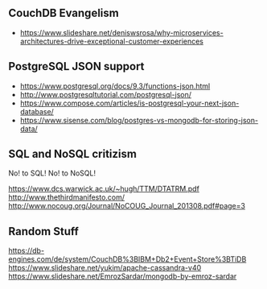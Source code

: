 ## CouchDB Evangelism

- https://www.slideshare.net/deniswsrosa/why-microservices-architectures-drive-exceptional-customer-experiences

## PostgreSQL JSON support

- https://www.postgresql.org/docs/9.3/functions-json.html
- http://www.postgresqltutorial.com/postgresql-json/
- https://www.compose.com/articles/is-postgresql-your-next-json-database/
- https://www.sisense.com/blog/postgres-vs-mongodb-for-storing-json-data/

## SQL and NoSQL critizism

No! to SQL!
No! to NoSQL!

https://www.dcs.warwick.ac.uk/~hugh/TTM/DTATRM.pdf
http://www.thethirdmanifesto.com/
http://www.nocoug.org/Journal/NoCOUG_Journal_201308.pdf#page=3


## Random Stuff

https://db-engines.com/de/system/CouchDB%3BIBM+Db2+Event+Store%3BTiDB
https://www.slideshare.net/yukim/apache-cassandra-v40
https://www.slideshare.net/EmrozSardar/mongodb-by-emroz-sardar

